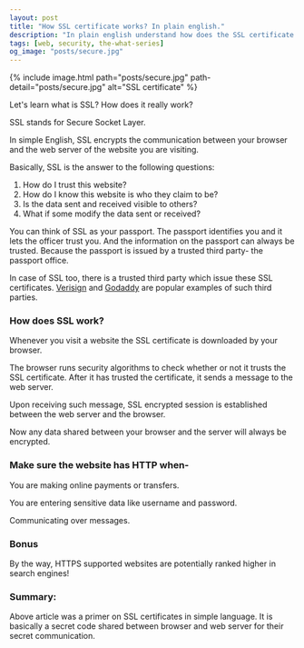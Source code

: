 ```yaml
---
layout: post
title: "How SSL certificate works? In plain english."
description: "In plain english understand how does the SSL certificate works. What is HTTPs and SSL exactly. Secure socket layer make easy to understand."
tags: [web, security, the-what-series]
og_image: "posts/secure.jpg"
---
```


{% include image.html path="posts/secure.jpg" path-detail="posts/secure.jpg" alt="SSL certificate" %}

Let's learn what is SSL? How does it really work?

SSL stands for Secure Socket Layer.

In simple English, SSL encrypts the communication between your browser and the web server of the website you are visiting.

Basically, SSL is the answer to the following questions:

1. How do I trust this website?
2. How do I know this website is who they claim to be?
3. Is the data sent and received visible to others?
4. What if some modify the data sent or received?

You can think of SSL as your passport. The passport identifies you and it lets the officer trust you. And the information on the passport can always be trusted. Because the passport is issued by a trusted third party- the passport office.

In case of SSL too, there is a trusted third party which issue these SSL certificates. [Verisign](https://www.verisign.com/) and [Godaddy](https://www.godaddy.com/web-security/ssl-certificate) are popular examples of such third parties.

### How does SSL work?

Whenever you visit a website the SSL certificate is downloaded by your browser.

The browser runs security algorithms to check whether or not it trusts the SSL certificate. After it has trusted the certificate, it sends a message to the web server.

Upon receiving such message, SSL encrypted session is established between the web server and the browser.

Now any data shared between your browser and the server will always be encrypted.

### Make sure the website has HTTP when-

You are making online payments or transfers.

You are entering sensitive data like username and password.

Communicating over messages.

### Bonus
By the way, HTTPS supported websites are potentially ranked higher in search engines!

### Summary:
Above article was a primer on SSL certificates in simple language. It is basically a secret code shared between browser and web server for their secret communication.